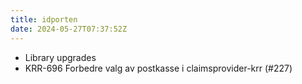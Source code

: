 ```yaml
---
title: idporten
date: 2024-05-27T07:37:52Z
---
```

- Library upgrades
- KRR-696 Forbedre valg av postkasse i claimsprovider-krr (#227)

